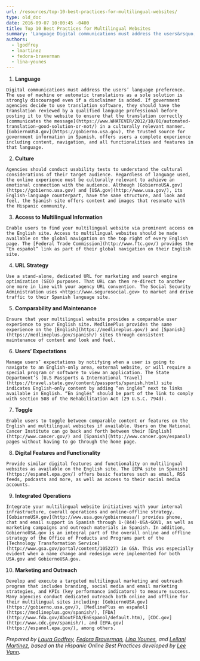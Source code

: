 ```yaml
---
url: /resources/top-10-best-practices-for-multilingual-websites/
type: old_doc
date: 2016-09-07 10:00:45 -0400
title: Top 10 Best Practices for Multilingual Websites
summary: 'Language Digital communications must address the users&rsquo; language preference. The use of machine or automatic translations as a sole solution is strongly discouraged even if a disclaimer is added. If government agencies decide to use translation software, they should have the translation reviewed by a qualified language professional before posting it to the website to'
authors:
  - lgodfrey
  - lmartinez
  - fedora-braverman
  - lina-younes
---
```


  1. **Language**
  
    Digital communications must address the users’ language preference. The use of machine or automatic translations as a sole solution is strongly discouraged even if a disclaimer is added. If government agencies decide to use translation software, they should have the translation reviewed by a qualified language professional before posting it to the website to ensure that the translation correctly [communicates the message](https://www.WHATEVER/2012/10/01/automated-translation-good-solution-or-not/) in a culturally relevant manner. [GobiernoUSA.gov](https://gobierno.usa.gov), the trusted source for government information in Spanish, offers users a complete experience including content, navigation, and all functionalities and features in that language.
  2. **Culture**
  
    Agencies should conduct usability tests to understand the cultural considerations of their target audience. Regardless of language used, the online experience must be culturally relevant to achieve an emotional connection with the audience. Although [GobiernoUSA.gov](https://gobierno.usa.gov) and [USA.gov](http://www.usa.gov/), its English-language counterpart, have the same structure, and look and feel, the Spanish site offers content and images that resonate with the Hispanic community.
  3. **Access to Multilingual Information**
  
    Enable users to find your multilingual website via prominent access on the English site. Access to multilingual websites should be made available on the global navigation on the top right of every English page. The [Federal Trade Commission](http://www.ftc.gov/) provides the “En español” link as part of their global navigation on their English site.
  4. **URL Strategy**
  
    Use a stand-alone, dedicated URL for marketing and search engine optimization (SEO) purposes. That URL can then re-direct to another one more in line with your agency URL convention. The Social Security Administration uses <https://www.segurosocial.gov> to market and drive traffic to their Spanish language site.
  5. **Comparability and Maintenance**
  
    Ensure that your multilingual website provides a comparable user experience to your English site. MedlinePlus provides the same experience on the [English](https://medlineplus.gov/) and [Spanish](https://medlineplus.gov/spanish/) sites through consistent maintenance of content and look and feel.
  6. **Users’ Expectations**
  
    Manage users’ expectations by notifying when a user is going to navigate to an English-only area, external website, or will require a special program or software to view an application. The State Department’s [U.S Passports & International Travel](https://travel.state.gov/content/passports/spanish.html) site indicates English-only content by adding “en inglés” next to links available in English. “En inglés” should be part of the link to comply with section 508 of the Rehabilitation Act (29 U.S.C. 794d).
  7. **Toggle**
  
    Enable users to toggle between comparable content or features on the English and multilingual websites if available. Users on the National Cancer Institute can go back and forth between their [English](http://www.cancer.gov/) and [Spanish](http://www.cancer.gov/espanol) pages without having to go through the home page.
  8. **Digital Features and Functionality**
  
    Provide similar digital features and functionality on multilingual websites as available on the English site. The [EPA site in Spanish](https://espanol.epa.gov/) offers basic features such as email, RSS feeds, podcasts and more, as well as access to their social media accounts.
  9. **Integrated Operations** 
  
    Integrate your multilingual website initiatives with your internal infrastructure, overall operations and online-offline strategy. [GobiernoUSA.gov](http://www.usa.gov/gobiernousa/) provides phone, chat and email support in Spanish through 1-(844)-USA-GOV1, as well as marketing campaigns and outreach materials in Spanish. In addition, GobiernoUSA.gov is an integral part of the overall online and offline strategy of the Office of Products and Programs part of the [Technology Transformation Service](http://www.gsa.gov/portal/content/105227) in GSA. This was especially evident when a name change and redesign were implemented for both USA.gov and GobiernoUSA.gov.
 10. **Marketing and Outreach**
  
    Develop and execute a targeted multilingual marketing and outreach program that includes branding, social media and email marketing strategies, and KPIs (key performance indicators) to measure success. Many agencies conduct dedicated outreach both online and offline for their multilingual sites including: [GobiernoUSA.gov](https://gobierno.usa.gov/), [MedlinePlus en español](https://medlineplus.gov/spanish/), [FDA](http://www.fda.gov/AboutFDA/EnEspanol/default.htm), [CDC.gov](http://www.cdc.gov/spanish/), and [EPA.gov](https://espanol.epa.gov/), among others.

_Prepared by [Laura Godfrey](mailto:laura.godfrey@gsa.gov), [Fedora Braverman](mailto:braverf@mail.nlm.nih.gov), [Lina Younes](mailto:Younes.Lina@epamail.epa.gov), and [Leilani Martinez](mailto:leilani.martinez@gsa.gov), based on the Hispanic Online Best Practices developed by [Lee Vann](http://www.capturagroup.com/about-us/lee-vann/)._